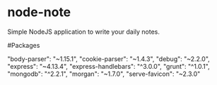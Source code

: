 # node-note
Simple NodeJS application to write your daily notes.

#Packages

"body-parser": "~1.15.1",
"cookie-parser": "~1.4.3",
"debug": "~2.2.0",
"express": "~4.13.4",
"express-handlebars": "^3.0.0",
"grunt": "^1.0.1",
"mongodb": "^2.2.1",
"morgan": "~1.7.0",
"serve-favicon": "~2.3.0"
